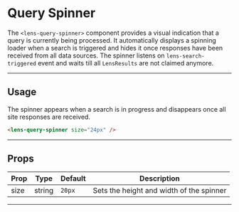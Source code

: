 # Query Spinner

The `<lens-query-spinner>` component provides a visual indication that a query is currently being processed. It automatically displays a spinning loader when a search is triggered and hides it once responses have been received from all data sources. The spinner listens on `lens-search-triggered` event and waits till all `LensResults` are not claimed anymore.

---

## Usage

The spinner appears when a search is in progress and disappears once all site responses are received.

```html
<lens-query-spinner size="24px" />
```

---

## Props

| Prop | Type   | Default | Description                              |
| ---- | ------ | ------- | ---------------------------------------- |
| size | string | `20px`  | Sets the height and width of the spinner |

---
